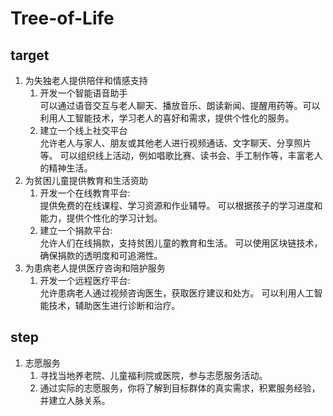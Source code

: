 # Tree-of-Life

## target
1. 为失独老人提供陪伴和情感支持  
    1.  开发一个智能语音助手  
    可以通过语音交互与老人聊天、播放音乐、朗读新闻、提醒用药等。可以利用人工智能技术，学习老人的喜好和需求，提供个性化的服务。
    2.  建立一个线上社交平台  
    允许老人与家人、朋友或其他老人进行视频通话、文字聊天、分享照片等。
    可以组织线上活动，例如唱歌比赛、读书会、手工制作等，丰富老人的精神生活。
2. 为贫困儿童提供教育和生活资助
    1.  开发一个在线教育平台:  
    提供免费的在线课程、学习资源和作业辅导。
    可以根据孩子的学习进度和能力，提供个性化的学习计划。  
    2.  建立一个捐款平台:  
    允许人们在线捐款，支持贫困儿童的教育和生活。
    可以使用区块链技术，确保捐款的透明度和可追溯性。
3. 为患病老人提供医疗咨询和陪护服务  
    1. 开发一个远程医疗平台:  
    允许患病老人通过视频咨询医生，获取医疗建议和处方。
    可以利用人工智能技术，辅助医生进行诊断和治疗。
## step
1. 志愿服务 
    1. 寻找当地养老院、儿童福利院或医院，参与志愿服务活动。  
    2. 通过实际的志愿服务，你将了解到目标群体的真实需求，积累服务经验，并建立人脉关系。
